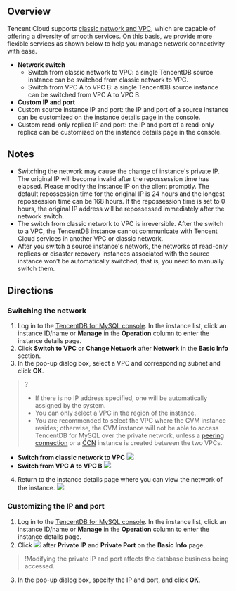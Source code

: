 ## Overview
Tencent Cloud supports [classic network and VPC](https://intl.cloud.tencent.com/document/product/215/31807), which are capable of offering a diversity of smooth services. On this basis, we provide more flexible services as shown below to help you manage network connectivity with ease.
- **Network switch**
  - Switch from classic network to VPC: a single TencentDB source instance can be switched from classic network to VPC.
  - Switch from VPC A to VPC B: a single TencentDB source instance can be switched from VPC A to VPC B.
- **Custom IP and port**
 - Custom source instance IP and port: the IP and port of a source instance can be customized on the instance details page in the console.
 - Custom read-only replica IP and port: the IP and port of a read-only replica can be customized on the instance details page in the console.

## Notes
- Switching the network may cause the change of instance's private IP. The original IP will become invalid after the repossession time has elapsed. Please modify the instance IP on the client promptly.
The default repossession time for the original IP is 24 hours and the longest repossession time can be 168 hours. If the repossession time is set to 0 hours, the original IP address will be repossessed immediately after the network switch.
- The switch from classic network to VPC is irreversible. After the switch to a VPC, the TencentDB instance cannot communicate with Tencent Cloud services in another VPC or classic network.
- After you switch a source instance's network, the networks of read-only replicas or disaster recovery instances associated with the source instance won’t be automatically switched, that is, you need to manually switch them.

## Directions
### Switching the network
1. Log in to the [TencentDB for MySQL console](https://console.cloud.tencent.com/cdb). In the instance list, click an instance ID/name or **Manage** in the **Operation** column to enter the instance details page.
2. Click **Switch to VPC** or **Change Network** after **Network** in the **Basic Info** section.
3. In the pop-up dialog box, select a VPC and corresponding subnet and click **OK**.
>?
>- If there is no IP address specified, one will be automatically assigned by the system.
>- You can only select a VPC in the region of the instance.
>- You are recommended to select the VPC where the CVM instance resides; otherwise, the CVM instance will not be able to access TencentDB for MySQL over the private network, unless a [peering connection](https://intl.cloud.tencent.com/document/product/553/18827) or a [CCN](https://intl.cloud.tencent.com/document/product/1003/30049) instance is created between the two VPCs.
>
   - **Switch from classic network to VPC**
![](https://main.qcloudimg.com/raw/ba78ed608b83c2f553cb72350b726491.png)
   - **Switch from VPC A to VPC B**
![](https://main.qcloudimg.com/raw/d0df57066adb8398e599a6206db7cd56.png)
4. Return to the instance details page where you can view the network of the instance.
![](https://main.qcloudimg.com/raw/5342a64814664fa784e256ecbd6f934f.png)

### Customizing the IP and port
1. Log in to the [TencentDB for MySQL console](https://console.cloud.tencent.com/cdb). In the instance list, click an instance ID/name or **Manage** in the **Operation** column to enter the instance details page.
2. Click <img src="https://main.qcloudimg.com/raw/788902e3f8c335cf17de420f7181c2a8.png"  style="margin:0;"> after **Private IP** and **Private Port** on the **Basic Info** page.
>!Modifying the private IP and port affects the database business being accessed.
3. In the pop-up dialog box, specify the IP and port, and click **OK**.
